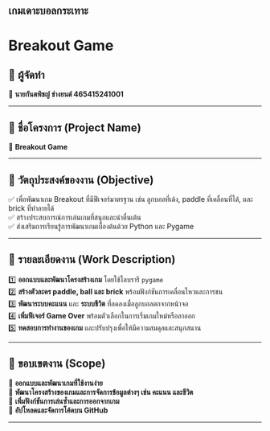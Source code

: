 
เกมเดาะบอลกระเทาะ
---

# Breakout Game

## 📌 ผู้จัดทำ  
🔹 **นายกันตพิชญ์ ช่างยนต์ 465415241001**

---

## 📌 ชื่อโครงการ (Project Name)  
🔹 **Breakout Game**  

---

## 🎯 วัตถุประสงค์ของงาน (Objective)  
✅ เพื่อพัฒนาเกม Breakout ที่มีฟีเจอร์มาตรฐาน เช่น ลูกบอลที่เด้ง, paddle ที่เคลื่อนที่ได้, และ brick ที่ทำลายได้  
✅ สร้างประสบการณ์การเล่นเกมที่สนุกและน่าตื่นเต้น  
✅ ส่งเสริมการเรียนรู้การพัฒนาเกมเบื้องต้นด้วย Python และ Pygame  

---

## 📌 รายละเอียดงาน (Work Description)  
1️⃣ **ออกแบบและพัฒนาโครงสร้างเกม** โดยใช้ไลบรารี `pygame`  
2️⃣ **สร้างตัวละคร paddle, ball และ brick** พร้อมฟังก์ชันการเคลื่อนไหวและการชน  
3️⃣ **พัฒนาระบบคะแนน** และ **ระบบชีวิต** ที่ลดลงเมื่อลูกบอลตกจากหน้าจอ  
4️⃣ **เพิ่มฟีเจอร์ Game Over** พร้อมตัวเลือกในการเริ่มเกมใหม่หรือลาออก  
5️⃣ **ทดสอบการทำงานของเกม** และปรับปรุงเพื่อให้มีความสมดุลและสนุกสนาน  

---

## 📌 ขอบเขตงาน (Scope)  
📌 **ออกแบบและพัฒนาเกมที่ใช้งานง่าย**  
📌 **พัฒนาโครงสร้างของเกมและการจัดการข้อมูลต่างๆ เช่น คะแนน และชีวิต**  
📌 **เพิ่มฟังก์ชันการเล่นซ้ำและการออกจากเกม**  
📌 **อัปโหลดและจัดการโค้ดบน GitHub**  

---


